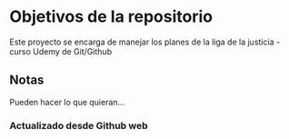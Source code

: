 # Objetivos de la repositorio

Este proyecto se encarga de manejar los planes de la liga de la justicia - curso Udemy de Git/Github


## Notas
Pueden hacer lo que quieran...

### Actualizado desde Github web
